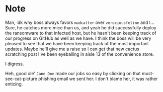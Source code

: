 # Note 

Man, idk why boss always favors `madcatter` over `verociousfeline` and I... Sure, he catches more mice than us, and yeah he did successfully 
deploy the ransomware to that infected host, but he hasn't been keeping track of our progress on GitHub as well as we have. I think the boss will be 
very pleased to see that we have been keeping track of the most important updates. Maybe he'll give me a raise so I can get that new cactus scratching
post I've been eyeballing in aisle 13 of the convenience store.

I digress. 

Heh, good ole' `Jane Doe` made our jobs so easy by clicking on that must-see-cat-picture phishing email we sent her. I don't blame her, 
it was rather enticing. 
